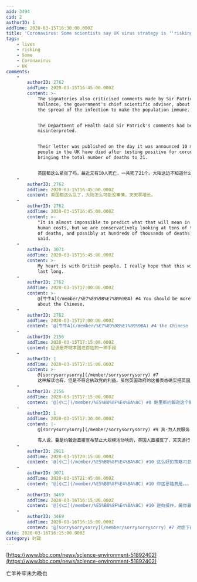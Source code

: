 ```yaml
---
aid: 3494
cid: 2
authorID: 1
addTime: 2020-03-15T16:30:00.000Z
title: 'Coronavirus: Some scientists say UK virus strategy is ''risking lives'''
tags:
    - lives
    - risking
    - Some
    - Coronavirus
    - UK
comments:
    -
        authorID: 2762
        addTime: 2020-03-15T16:45:00.000Z
        content: >-
            The signatories also criticised comments made by Sir Patrick
            Vallance, the government's chief scientific adviser, about managing
            the spread of the infection to make the population immune.


            The Department of Health said Sir Patrick's comments had been
            misinterpreted.


            Their letter was published on the day it was announced 10 more
            people in the UK have died after testing positive for coronavirus,
            bringing the total number of deaths to 21.


            英国都这么紧张了吗，最近又有10人死亡，一共死了21个。大陆这边不知道什么情况，说是零增长，但是我听消息，我家附近就可能有人感染。
    -
        authorID: 2762
        addTime: 2020-03-15T16:45:00.000Z
        content: 英国都这么乱了，大陆怎么可能没事情，天天零增长。
    -
        authorID: 2762
        addTime: 2020-03-15T16:45:00.000Z
        content: >-
            "It is almost impossible to predict what that will mean in terms of
            human costs, but we are conservatively looking at tens of thousands
            of deaths, and possibly at hundreds of thousands of deaths," he
            said.
    -
        authorID: 3071
        addTime: 2020-03-15T16:45:00.000Z
        content: >-
            My heart is with British people. I really hope that this will not
            last long.
    -
        authorID: 2762
        addTime: 2020-03-15T17:00:00.000Z
        content: >-
            @[牛牛A](/member/%E7%89%9B%E7%89%9BA) #4 You should be more concerned
            about the Chinese.
    -
        authorID: 2762
        addTime: 2020-03-15T17:00:00.000Z
        content: '@[牛牛A](/member/%E7%89%9B%E7%89%9BA) #4 the Chinese people'
    -
        authorID: 2156
        addTime: 2020-03-15T17:15:00.000Z
        content: 应该是吓唬本国老百姓的一种手段
    -
        authorID: 1
        addTime: 2020-03-15T17:15:00.000Z
        content: >-
            @[sorrysorrysorry](/member/sorrysorrysorry) #7
            这种解读也有，但是不符合执政党的利益。虽然英国政府的这番表态确实把英国人吓得半死，客观上降低了 $R\_0$，但是执政党基本完蛋。
    -
        authorID: 2156
        addTime: 2020-03-15T17:15:00.000Z
        content: '@[小二](/member/%E5%B0%8F%E4%BA%8C) #8 鲍里斯约翰逊这个脑瓜不是一般人。。'
    -
        authorID: 1
        addTime: 2020-03-15T17:30:00.000Z
        content: |-
            @[sorrysorrysorry](/member/sorrysorrysorry) #9 真·为人民服务

            有人说，要是约翰逊直接宣布禁止大规模活动啥的，英国人直接反了，天天游行，索性直接说大家伙儿自求多福，大家反而老实了……
    -
        authorID: 2911
        addTime: 2020-03-15T20:15:00.000Z
        content: '@[小二](/member/%E5%B0%8F%E4%BA%8C) #10 这么好的策略习总应该学习一下，降低维稳成本杠杠的。'
    -
        authorID: 3071
        addTime: 2020-03-15T21:45:00.000Z
        content: '@[小二](/member/%E5%B0%8F%E4%BA%8C) #10 你这思路真是。。。为了赞美这么添没必要吧。'
    -
        authorID: 3469
        addTime: 2020-03-16T16:15:00.000Z
        content: '@[小二](/member/%E5%B0%8F%E4%BA%8C) #10 逆向操作，属你最牛'
    -
        authorID: 3469
        addTime: 2020-03-16T16:15:00.000Z
        content: '@[sorrysorrysorry](/member/sorrysorrysorry) #7 对症下药嘛'
date: 2020-03-16T16:15:00.000Z
category: 时政
---
```


[https://www.bbc.com/news/science-environment-51892402](https://www.bbc.com/news/science-environment-51892402)

亡羊补牢未为晚也
